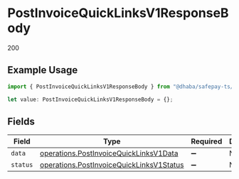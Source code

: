 # PostInvoiceQuickLinksV1ResponseBody

200

## Example Usage

```typescript
import { PostInvoiceQuickLinksV1ResponseBody } from "@dhaba/safepay-ts/models/operations";

let value: PostInvoiceQuickLinksV1ResponseBody = {};
```

## Fields

| Field                                                                                                | Type                                                                                                 | Required                                                                                             | Description                                                                                          |
| ---------------------------------------------------------------------------------------------------- | ---------------------------------------------------------------------------------------------------- | ---------------------------------------------------------------------------------------------------- | ---------------------------------------------------------------------------------------------------- |
| `data`                                                                                               | [operations.PostInvoiceQuickLinksV1Data](../../models/operations/postinvoicequicklinksv1data.md)     | :heavy_minus_sign:                                                                                   | N/A                                                                                                  |
| `status`                                                                                             | [operations.PostInvoiceQuickLinksV1Status](../../models/operations/postinvoicequicklinksv1status.md) | :heavy_minus_sign:                                                                                   | N/A                                                                                                  |